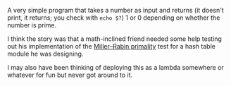 A very simple program that takes a number as input and returns (it doesn't print, it returns; you check with `echo $?`) 1 or 0 depending on whether the number is prime.

I think the story was that a math-inclined friend needed some help testing out his implementation of the [Miller–Rabin primality](https://en.wikipedia.org/wiki/Miller–Rabin_primality_test) test for a hash table module he was designing.

I may also have been thinking of deploying this as a lambda somewhere or whatever for fun but never got around to it.
